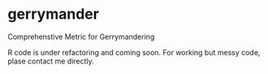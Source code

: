 # gerrymander
Comprehenstive Metric for Gerrymandering

R code is under refactoring and coming soon. For working but messy code, plase contact me directly. 
